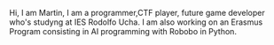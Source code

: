 Hi, I am Martin,
I am a programmer,CTF player, future game developer who's studyng at IES Rodolfo Ucha. I am also working on an Erasmus Program 
consisting in AI programming with Robobo in Python.
